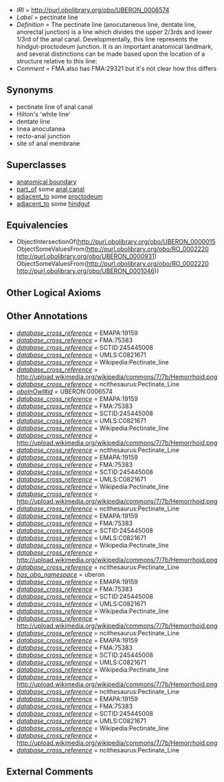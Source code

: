  * *IRI* = http://purl.obolibrary.org/obo/UBERON_0006574
 * *Label* = pectinate line
 * *Definition* = The pectinate line (anocutaneous line, dentate line, anorectal junction) is a line which divides the upper 2/3rds and lower 1/3rd of the anal canal. Developmentally, this line represents the hindgut-proctodeum junction. It is an important anatomical landmark, and several distinctions can be made based upon the location of a structure relative to this line:
 * *Comment* = FMA also has FMA:29321 but it's not clear how this differs

## Synonyms

 * pectinate line of anal canal
 * Hilton's 'white line'
 * dentate line
 * linea anocutanea
 * recto-anal junction
 * site of anal membrane

## Superclasses

 * [anatomical boundary](../../UBERON/15/UBERON_0000015.md)
 * [part_of](../../BFO/50/BFO_0000050.md) some [anal canal](../../UBERON/59/UBERON_0000159.md)
 * [adjacent_to](../../RO/20/RO_0002220.md) some [proctodeum](../../UBERON/31/UBERON_0000931.md)
 * [adjacent_to](../../RO/20/RO_0002220.md) some [hindgut](../../UBERON/46/UBERON_0001046.md)

## Equivalencies

 * ObjectIntersectionOf(<http://purl.obolibrary.org/obo/UBERON_0000015> ObjectSomeValuesFrom(<http://purl.obolibrary.org/obo/RO_0002220> <http://purl.obolibrary.org/obo/UBERON_0000931>) ObjectSomeValuesFrom(<http://purl.obolibrary.org/obo/RO_0002220> <http://purl.obolibrary.org/obo/UBERON_0001046>))

## Other Logical Axioms


## Other Annotations

 * *[database_cross_reference](../../ef/oboInOwl#hasDbXref.md)* = EMAPA:19159
 * *[database_cross_reference](../../ef/oboInOwl#hasDbXref.md)* = FMA:75383
 * *[database_cross_reference](../../ef/oboInOwl#hasDbXref.md)* = SCTID:245445008
 * *[database_cross_reference](../../ef/oboInOwl#hasDbXref.md)* = UMLS:C0821671
 * *[database_cross_reference](../../ef/oboInOwl#hasDbXref.md)* = Wikipedia:Pectinate_line
 * *[database_cross_reference](../../ef/oboInOwl#hasDbXref.md)* = http://upload.wikimedia.org/wikipedia/commons/7/7b/Hemorrhoid.png
 * *[database_cross_reference](../../ef/oboInOwl#hasDbXref.md)* = ncithesaurus:Pectinate_Line
 * *[oboInOwl#id](../../id/oboInOwl#id.md)* = UBERON:0006574
 * *[database_cross_reference](../../ef/oboInOwl#hasDbXref.md)* = EMAPA:19159
 * *[database_cross_reference](../../ef/oboInOwl#hasDbXref.md)* = FMA:75383
 * *[database_cross_reference](../../ef/oboInOwl#hasDbXref.md)* = SCTID:245445008
 * *[database_cross_reference](../../ef/oboInOwl#hasDbXref.md)* = UMLS:C0821671
 * *[database_cross_reference](../../ef/oboInOwl#hasDbXref.md)* = Wikipedia:Pectinate_line
 * *[database_cross_reference](../../ef/oboInOwl#hasDbXref.md)* = http://upload.wikimedia.org/wikipedia/commons/7/7b/Hemorrhoid.png
 * *[database_cross_reference](../../ef/oboInOwl#hasDbXref.md)* = ncithesaurus:Pectinate_Line
 * *[database_cross_reference](../../ef/oboInOwl#hasDbXref.md)* = EMAPA:19159
 * *[database_cross_reference](../../ef/oboInOwl#hasDbXref.md)* = FMA:75383
 * *[database_cross_reference](../../ef/oboInOwl#hasDbXref.md)* = SCTID:245445008
 * *[database_cross_reference](../../ef/oboInOwl#hasDbXref.md)* = UMLS:C0821671
 * *[database_cross_reference](../../ef/oboInOwl#hasDbXref.md)* = Wikipedia:Pectinate_line
 * *[database_cross_reference](../../ef/oboInOwl#hasDbXref.md)* = http://upload.wikimedia.org/wikipedia/commons/7/7b/Hemorrhoid.png
 * *[database_cross_reference](../../ef/oboInOwl#hasDbXref.md)* = ncithesaurus:Pectinate_Line
 * *[database_cross_reference](../../ef/oboInOwl#hasDbXref.md)* = EMAPA:19159
 * *[database_cross_reference](../../ef/oboInOwl#hasDbXref.md)* = FMA:75383
 * *[database_cross_reference](../../ef/oboInOwl#hasDbXref.md)* = SCTID:245445008
 * *[database_cross_reference](../../ef/oboInOwl#hasDbXref.md)* = UMLS:C0821671
 * *[database_cross_reference](../../ef/oboInOwl#hasDbXref.md)* = Wikipedia:Pectinate_line
 * *[database_cross_reference](../../ef/oboInOwl#hasDbXref.md)* = http://upload.wikimedia.org/wikipedia/commons/7/7b/Hemorrhoid.png
 * *[database_cross_reference](../../ef/oboInOwl#hasDbXref.md)* = ncithesaurus:Pectinate_Line
 * *[has_obo_namespace](../../ce/oboInOwl#hasOBONamespace.md)* = uberon
 * *[database_cross_reference](../../ef/oboInOwl#hasDbXref.md)* = EMAPA:19159
 * *[database_cross_reference](../../ef/oboInOwl#hasDbXref.md)* = FMA:75383
 * *[database_cross_reference](../../ef/oboInOwl#hasDbXref.md)* = SCTID:245445008
 * *[database_cross_reference](../../ef/oboInOwl#hasDbXref.md)* = UMLS:C0821671
 * *[database_cross_reference](../../ef/oboInOwl#hasDbXref.md)* = Wikipedia:Pectinate_line
 * *[database_cross_reference](../../ef/oboInOwl#hasDbXref.md)* = http://upload.wikimedia.org/wikipedia/commons/7/7b/Hemorrhoid.png
 * *[database_cross_reference](../../ef/oboInOwl#hasDbXref.md)* = ncithesaurus:Pectinate_Line
 * *[database_cross_reference](../../ef/oboInOwl#hasDbXref.md)* = EMAPA:19159
 * *[database_cross_reference](../../ef/oboInOwl#hasDbXref.md)* = FMA:75383
 * *[database_cross_reference](../../ef/oboInOwl#hasDbXref.md)* = SCTID:245445008
 * *[database_cross_reference](../../ef/oboInOwl#hasDbXref.md)* = UMLS:C0821671
 * *[database_cross_reference](../../ef/oboInOwl#hasDbXref.md)* = Wikipedia:Pectinate_line
 * *[database_cross_reference](../../ef/oboInOwl#hasDbXref.md)* = http://upload.wikimedia.org/wikipedia/commons/7/7b/Hemorrhoid.png
 * *[database_cross_reference](../../ef/oboInOwl#hasDbXref.md)* = ncithesaurus:Pectinate_Line
 * *[database_cross_reference](../../ef/oboInOwl#hasDbXref.md)* = EMAPA:19159
 * *[database_cross_reference](../../ef/oboInOwl#hasDbXref.md)* = FMA:75383
 * *[database_cross_reference](../../ef/oboInOwl#hasDbXref.md)* = SCTID:245445008
 * *[database_cross_reference](../../ef/oboInOwl#hasDbXref.md)* = UMLS:C0821671
 * *[database_cross_reference](../../ef/oboInOwl#hasDbXref.md)* = Wikipedia:Pectinate_line
 * *[database_cross_reference](../../ef/oboInOwl#hasDbXref.md)* = http://upload.wikimedia.org/wikipedia/commons/7/7b/Hemorrhoid.png
 * *[database_cross_reference](../../ef/oboInOwl#hasDbXref.md)* = ncithesaurus:Pectinate_Line

## External Comments

